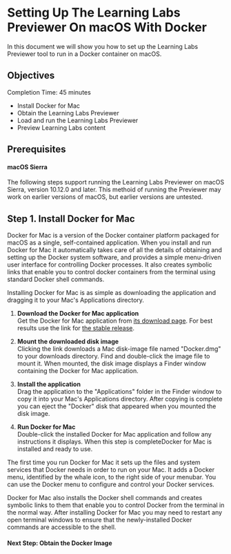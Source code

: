 # Setting Up The Learning Labs Previewer On macOS With Docker #

In this document we will show you how to set up the Learning Labs
Previewer tool to run in a Docker container on macOS.

## Objectives ##

Completion Time: 45 minutes

* Install Docker for Mac
* Obtain the Learning Labs Previewer
* Load and run the Learning Labs Previewer
* Preview Learning Labs content

## Prerequisites

#### macOS Sierra

The following steps support running the Learning Labs Previewer on
macOS Sierra, version 10.12.0 and later. This methoid of running the
Previewer may work on earlier versions of macOS, but earlier versions
are untested.

## Step 1. Install Docker for Mac

Docker for Mac is a version of the Docker container platform packaged
for macOS as a single, self-contained application. When you install
and run Docker for Mac it automatically takes care of all the details
of obtaining and setting up the Docker system software, and provides a
simple menu-driven user interface for controlling Docker processes. It
also creates symbolic links that enable you to control docker
containers from the terminal using standard Docker shell commands.

Installing Docker for Mac is as simple as downloading the application
and dragging it to your Mac's Applications directory.

1. **Download the Docker for Mac application**<br/>
Get the Docker for Mac application from [its download page](https://docs.docker.com/docker-for-mac/install/#download-docker-for-mac). For best results use the link for [the stable release](https://download.docker.com/mac/stable/Docker.dmg).

2. **Mount the downloaded disk image**<br/>
Clicking the link downloads a Mac disk-image file named "Docker.dmg"
to your downloads directory. Find and double-click the image file to
mount it. When mounted, the disk image displays a Finder window
containing the Docker for Mac application.

3. **Install the application**<br/> 
Drag the application to the "Applications" folder in the Finder window
to copy it into your Mac's Applications directory. After copying is
complete you can eject the "Docker" disk that appeared when you
mounted the disk image.

4. **Run Docker for Mac**<br/> 
Double-click the installed Docker for Mac application and follow any
instructions it displays. When this step is completeDocker for Mac is
installed and ready to use.

The first time you run Docker for Mac it sets up the files and system
services that Docker needs in order to run on your Mac. It adds a
Docker menu, identified by the whale icon, to the right side of your
menubar. You can use the Docker menu to configure and control your
Docker services.

Docker for Mac also installs the Docker shell commands and creates
symbolic links to them that enable you to control Docker from the
terminal in the normal way. After installing Docker for Mac you may
need to restart any open terminal windows to ensure that the
newly-installed Docker commands are accessible to the shell.

#### Next Step: Obtain the Docker Image



